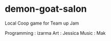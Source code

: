 # demon-goat-salon
Local Coop game for Team up Jam 

Programming : izarma
Art : Jessica
Music : Mak
